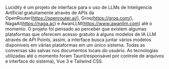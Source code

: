 Lucidity é um projeto de interface para o uso de LLMs de Inteligencia Artificial gratuitamente através de APIs da OpenRouter(https://openrouter.ai/), Groq(https://groq.com/), NagaAI(https://naga.ac) e AwanLLM(https://www.awanllm.com) até o momento. O projeto foi pensado ao perceber que existem algumas plataformas que oferecem acesso gratuito à alguns modelos de IA LLM através de API Points, assim, a interface busca juntar vários modelos disponíveis em várias plataformas em um único sistema. Todas as conversas são salvas nos documentos locais do usuário. As tecnologias utilizadas até o momento foram Tauri(responsável por controle de arquivos e interface do sistema), Vue 3 e Tailwind CSS.